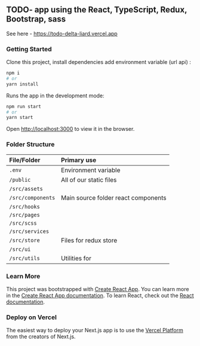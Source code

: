 ##  TODO- app using the React, TypeScript, Redux, Bootstrap, sass

See here - https://todo-delta-liard.vercel.app

### Getting Started

Clone this project, install dependencies add environment variable (url api) :

```bash
npm i
# or
yarn install
```

Runs the app in the development mode:

```bash
npm run start
# or
yarn start
```

Open [http://localhost:3000](http://localhost:3000) to view it in the browser.

### Folder Structure
 
| File/Folder  	   									| Primary use    																								|
| :-------------------------------- | :------------------------------------------------------------ |
| `.env`	          			 					| Environment variable																					|
| `/public`          			 					| All of our static files																				|
| `/src/assets`			         				|  																															|
| `/src/components`       					| Main source folder react components    												|
| `/src/hooks`			         				|  																															|
| `/src/pages`			         				|  																															|
| `/src/scss`			  	       				|  																															|
| `/src/services`		         				|  																															|
| `/src/store`			         				| Files for redux store 																				|
| `/src/ui`					         				|  																															|
| `/src/utils`			         				| Utilities for 												 												|


### Learn More

This project was bootstrapped with [Create React App](https://github.com/facebook/create-react-app).
You can learn more in the [Create React App documentation](https://facebook.github.io/create-react-app/docs/getting-started).
To learn React, check out the [React documentation](https://reactjs.org/).

### Deploy on Vercel

The easiest way to deploy your Next.js app is to use the [Vercel Platform](https://vercel.com/new?utm_medium=default-template&filter=next.js&utm_source=create-next-app&utm_campaign=create-next-app-readme) from the creators of Next.js.
